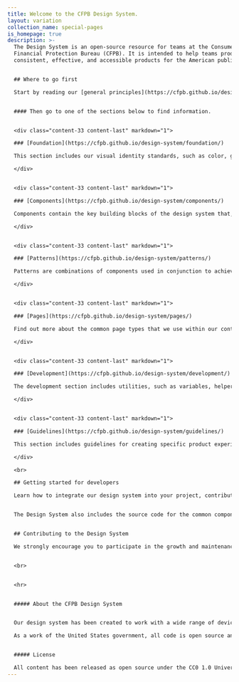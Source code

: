 ```yaml
---
title: Welcome to the CFPB Design System.
layout: variation
collection_name: special-pages
is_homepage: true
description: >-
  The Design System is an open-source resource for teams at the Consumer
  Financial Protection Bureau (CFPB). It is intended to help teams produce
  consistent, effective, and accessible products for the American public


  ## Where to go first

  Start by reading our [general principles](https://cfpb.github.io/design-system/foundation/general-principles), which form the strategic underpinnings for the CFPB’s design and development standards, and [accessibility principles](https://cfpb.github.io/design-system/foundation/accessibility), which lay the foundation for ensuring that our web content is available for all users. 


  #### Then go to one of the sections below to find information.


  <div class="content-33 content-last" markdown="1">

  ### [Foundation](https://cfpb.github.io/design-system/foundation/)

  This section includes our visual identity standards, such as color, grid, and typography. It forms the foundation for the CFPB’s website and external-facing materials. **[Browse foundation](https://cfpb.github.io/design-system/foundation/)**

  </div>


  <div class="content-33 content-last" markdown="1">

  ### [Components](https://cfpb.github.io/design-system/components/)

  Components contain the key building blocks of the design system that, when combined, can be used to create a website. Examples of components include buttons, text inputs, tables, and alerts. **[Browse components](https://cfpb.github.io/design-system/components/)**

  </div>


  <div class="content-33 content-last" markdown="1">

  ### [Patterns](https://cfpb.github.io/design-system/patterns/)

  Patterns are combinations of components used in conjunction to achieve a goal. Interaction patterns are best practice design solutions to common user tasks. Layout patterns are used by designers to organize content into clear, accessible web pages. **[Browse patterns](https://cfpb.github.io/design-system/patterns/)**

  </div>


  <div class="content-33 content-last" markdown="1">

  ### [Pages](https://cfpb.github.io/design-system/pages/)

  Find out more about the common page types that we use within our content management system, which are documented for easy reference. **[Browse pages](https://cfpb.github.io/design-system/pages/)**

  </div>


  <div class="content-33 content-last" markdown="1">

  ### [Development](https://cfpb.github.io/design-system/development/) 

  The development section includes utilities, such as variables, helper classes, and mixins, and layout options, such as blocks. **[Browse development](https://cfpb.github.io/design-system/development/)** 

  </div>


  <div class="content-33 content-last" markdown="1">

  ### [Guidelines](https://cfpb.github.io/design-system/guidelines/)

  This section includes guidelines for creating specific product experiences not covered in other sections. **[Browse guidelines](https://cfpb.github.io/design-system/guidelines/)** 

  </div>

  <br>

  ## Getting started for developers 

  Learn how to integrate our design system into your project, contribute to the code base, and update the documentation. [Get started](https://github.com/cfpb/design-system/blob/master/CONTRIBUTING.md).


  The Design System also includes the source code for the common components that power the design of [consumerfinance.gov](https://www.consumerfinance.gov). [View source code on github]((https://github.com/cfpb/design-system) ).


  ## Contributing to the Design System

  We strongly encourage you to participate in the growth and maintenance of the Design System. To make contribution easier, the Design System is built on a tool called Netlify CMS, which allows for editing of pages in a web browser, without needing to use git or other command-line tools. [View instructions for contributing to the Design System](https://cfpb.github.io/design-system/updating-this-website/).


  <br>


  <hr>


  ##### About the CFPB Design System


  Our design system has been created to work with a wide range of devices and browsers. Following a modern, mobile first responsive approach, sites built with our Design System easily adapt to a wide range of screen sizes, all while carefully following accessibility best practices.

  As a work of the United States government, all code is open source and in the public domain. We encourage you to use this framework in your own projects and to contribute back.


  ##### License

  All content has been released as open source under the CC0 1.0 Universal Public Domain Dedication, and we’d love for other agencies, developers, or groups to adapt it for their own use.
---
```

